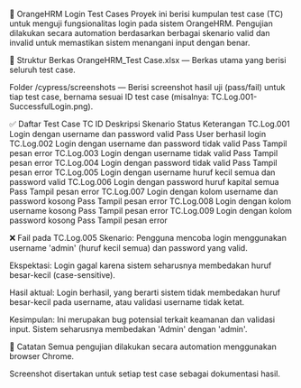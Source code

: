 🧪 OrangeHRM Login Test Cases
Proyek ini berisi kumpulan test case (TC) untuk menguji fungsionalitas login pada sistem OrangeHRM. Pengujian dilakukan secara automation berdasarkan berbagai skenario valid dan invalid untuk memastikan sistem menangani input dengan benar.

📁 Struktur Berkas
OrangeHRM_Test Case.xlsx — Berkas utama yang berisi seluruh test case.

Folder /cypress/screenshots — Berisi screenshot hasil uji (pass/fail) untuk tiap test case, bernama sesuai ID test case (misalnya: TC.Log.001-SuccessfulLogin.png).

✅ Daftar Test Case
TC ID	Deskripsi Skenario	Status	Keterangan
TC.Log.001	Login dengan username dan password valid	Pass	User berhasil login
TC.Log.002	Login dengan username dan password tidak valid	Pass	Tampil pesan error
TC.Log.003	Login dengan username tidak valid	Pass	Tampil pesan error
TC.Log.004	Login dengan password tidak valid	Pass	Tampil pesan error
TC.Log.005	Login dengan username huruf kecil semua dan password valid
TC.Log.006	Login dengan password huruf kapital semua	Pass	Tampil pesan error
TC.Log.007	Login dengan kolom username dan password kosong	Pass	Tampil pesan error
TC.Log.008	Login dengan kolom username kosong	Pass	Tampil pesan error
TC.Log.009	Login dengan kolom password kosong	Pass	Tampil pesan error

❌ Fail pada TC.Log.005
Skenario: Pengguna mencoba login menggunakan username 'admin' (huruf kecil semua) dan password yang valid.

Ekspektasi: Login gagal karena sistem seharusnya membedakan huruf besar-kecil (case-sensitive).

Hasil aktual: Login berhasil, yang berarti sistem tidak membedakan huruf besar-kecil pada username, atau validasi username tidak ketat.

Kesimpulan: Ini merupakan bug potensial terkait keamanan dan validasi input. Sistem seharusnya membedakan 'Admin' dengan 'admin'.


📌 Catatan
Semua pengujian dilakukan secara automation menggunakan browser Chrome.

Screenshot disertakan untuk setiap test case sebagai dokumentasi hasil.

